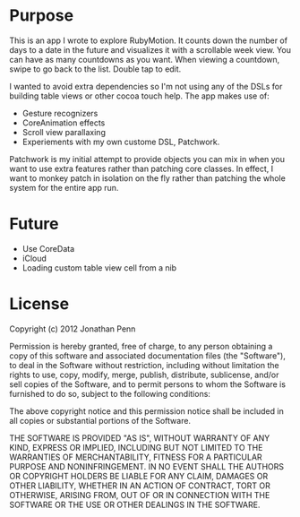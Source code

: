 # Purpose

This is an app I wrote to explore RubyMotion. It counts down the number of days
to a date in the future and visualizes it with a scrollable week view. You can
have as many countdowns as you want. When viewing a countdown, swipe to go back
to the list. Double tap to edit.

I wanted to avoid extra dependencies so I'm not using any of the DSLs for
building table views or other cocoa touch help. The app makes use of:

- Gesture recognizers
- CoreAnimation effects
- Scroll view parallaxing
- Experiements with my own custome DSL, Patchwork.

Patchwork is my initial attempt to provide objects you can mix in when you
want to use extra features rather than patching core classes. In effect, I want
to monkey patch in isolation on the fly rather than patching the whole system
for the entire app run.

# Future

- Use CoreData
- iCloud
- Loading custom table view cell from a nib

# License

Copyright (c) 2012 Jonathan Penn

Permission is hereby granted, free of charge, to any person obtaining a copy of
this software and associated documentation files (the "Software"), to deal in
the Software without restriction, including without limitation the rights to
use, copy, modify, merge, publish, distribute, sublicense, and/or sell copies
of the Software, and to permit persons to whom the Software is furnished to do
so, subject to the following conditions:

The above copyright notice and this permission notice shall be included in all
copies or substantial portions of the Software.

THE SOFTWARE IS PROVIDED "AS IS", WITHOUT WARRANTY OF ANY KIND, EXPRESS OR
IMPLIED, INCLUDING BUT NOT LIMITED TO THE WARRANTIES OF MERCHANTABILITY,
FITNESS FOR A PARTICULAR PURPOSE AND NONINFRINGEMENT. IN NO EVENT SHALL THE
AUTHORS OR COPYRIGHT HOLDERS BE LIABLE FOR ANY CLAIM, DAMAGES OR OTHER
LIABILITY, WHETHER IN AN ACTION OF CONTRACT, TORT OR OTHERWISE, ARISING FROM,
OUT OF OR IN CONNECTION WITH THE SOFTWARE OR THE USE OR OTHER DEALINGS IN THE
SOFTWARE.

